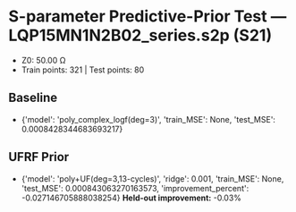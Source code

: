 # S-parameter Predictive-Prior Test — LQP15MN1N2B02_series.s2p (S21)
- Z0: 50.00 Ω
- Train points: 321  |  Test points: 80

## Baseline
- {'model': 'poly_complex_logf(deg=3)', 'train_MSE': None, 'test_MSE': 0.0008428344683693217}

## UFRF Prior
- {'model': 'poly+UF(deg=3,13-cycles)', 'ridge': 0.001, 'train_MSE': None, 'test_MSE': 0.000843063270163573, 'improvement_percent': -0.027146705888038254}
**Held-out improvement:** -0.03%